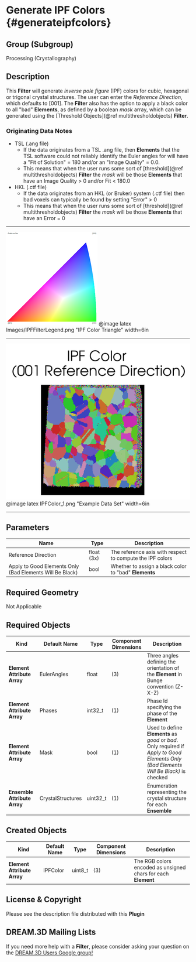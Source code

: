 Generate IPF Colors {#generateipfcolors}
=============

## Group (Subgroup) ##

Processing (Crystallography)

## Description ##

This **Filter** will generate _inverse pole figure_ (IPF) colors for cubic, hexagonal or trigonal crystal structures. The user can enter the _Reference Direction_, which defaults to [001]. The **Filter** also has the option to apply a black color to all "bad" **Elements**, as defined by a boolean _mask_ array, which can be generated using the [Threshold Objects](@ref multithresholdobjects) **Filter**.

### Originating Data Notes ###

+ TSL (.ang file)
    - If the data originates from a TSL .ang file, then **Elements** that the TSL software could not reliably identify the Euler angles for will have a "Fit of Solution" = 180 and/or an "Image Quality" = 0.0.
    - This means that when the user runs some sort of [threshold](@ref multithresholdobjects) **Filter** the _mask_ will be those **Elements** that have an Image Quality > 0 and/or Fit < 180.0
+ HKL (.ctf file)
    - If the data originates from an HKL (or Bruker) system (.ctf file) then bad voxels can typically be found by setting "Error" > 0
    - This means that when the user runs some sort of [threshold](@ref multithresholdobjects) **Filter** the _mask_ will be those **Elements** that have an Error = 0


-----

![IPF Color Triangle](Images/IPFFilterLegend.png)
@image latex Images/IPFFilterLegend.png "IPF Color Triangle" width=6in

-----

![Example Data Set](Images/IPFColor_1.png)
@image latex IPFColor_1.png "Example Data Set" width=6in

-----

## Parameters ##

| Name | Type | Description |
|------|------| ----------- |
| Reference Direction | float (3x) | The reference axis with respect to compute the IPF colors |
| Apply to Good Elements Only (Bad Elements Will Be Black) | bool | Whether to assign a black color to "bad" **Elements** |

## Required Geometry ##

Not Applicable

## Required Objects ##

| Kind | Default Name | Type | Component Dimensions | Description |
|------|--------------|------|----------------------|-------------|
| **Element Attribute Array** | EulerAngles | float | (3)  | Three angles defining the orientation of the **Element** in Bunge convention (Z-X-Z) |
| **Element Attribute Array** | Phases | int32_t | (1) | Phase Id specifying the phase of the **Element** |
| **Element Attribute Array** | Mask | bool | (1) | Used to define **Elements** as *good* or *bad*. Only required if _Apply to Good Elements Only (Bad Elements Will Be Black)_ is checked |
| **Ensemble Attribute Array** | CrystalStructures | uint32_t | (1) | Enumeration representing the crystal structure for each **Ensemble** |

## Created Objects ##

| Kind | Default Name | Type | Component Dimensions | Description |
|------|--------------|------|----------------------|-------------|
| **Element Attribute Array** | IPFColor |  uint8_t | (3) | The RGB colors encoded as unsigned chars for each **Element** |

## License & Copyright ##

Please see the description file distributed with this **Plugin**

## DREAM.3D Mailing Lists ##

If you need more help with a **Filter**, please consider asking your question on the [DREAM.3D Users Google group!](https://groups.google.com/forum/?hl=en#!forum/dream3d-users)


